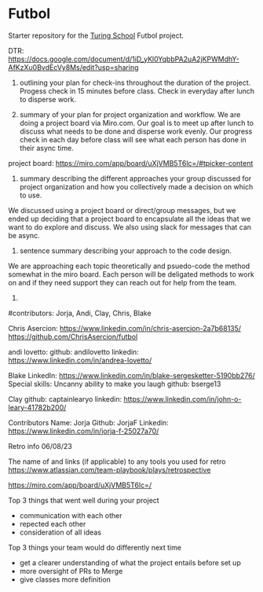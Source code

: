 # Futbol

Starter repository for the [Turing School](https://turing.io/) Futbol project.

DTR: https://docs.google.com/document/d/1iD_yKl0YqbbPA2uA2jKPWMdhY-AfKzXu0BvdEcVy8Ms/edit?usp=sharing

1. outlining your plan for check-ins throughout the duration of the project.
  Progess check in 15 minutes before class. Check in everyday after lunch to disperse work.

1. summary of your plan for project organization and workflow.
  We are doing a project board via Miro.com. Our goal is to meet up after lunch to discuss what needs to be done and disperse work evenly. Our progress check in each day before class will see what each person has done in their async time. 

project board: https://miro.com/app/board/uXjVMB5T6lc=/#tpicker-content

1. summary describing the different approaches your group discussed for project organization and how you collectively made a decision on which to use.

  We discussed using a project board or direct/group messages, but we ended up deciding that a project board to encapsulate all the ideas that we want to do explore and discuss. We also using slack for messages that can be async. 

1. sentence summary describing your approach to the code design.

  We are approaching each topic theoretically and psuedo-code the method somewhat in the miro board. Each person will be deligated methods to work on and if they need support they can reach out for help from the team.

1. 

#contributors: Jorja, Andi, Clay, Chris, Blake 





Chris Asercion: https://www.linkedin.com/in/chris-asercion-2a7b68135/  https://github.com/ChrisAsercion/futbol

andi lovetto:
github: andilovetto
linkedin: https://www.linkedin.com/in/andrea-lovetto/

Blake
LinkedIn: https://www.linkedin.com/in/blake-sergesketter-5190bb276/
Special skills: Uncanny ability to make you laugh 
github: bserge13

Clay
github: captainlearyo
linkedin: https://www.linkedin.com/in/john-o-leary-41782b200/

Contributors 
Name: Jorja
Github: JorjaF
Linkedin: https://www.linkedin.com/in/jorja-f-25027a70/

Retro info
06/08/23

The name of and links (if applicable) to any tools you used for retro
  https://www.atlassian.com/team-playbook/plays/retrospective

  https://miro.com/app/board/uXjVMB5T6lc=/


Top 3 things that went well during your project
  - communication with each other
  - repected each other
  - consideration of all ideas

Top 3 things your team would do differently next time

  - get a clearer understanding of what the project entails before set up 
  - more oversight of PRs to Merge
  - give classes more definition
